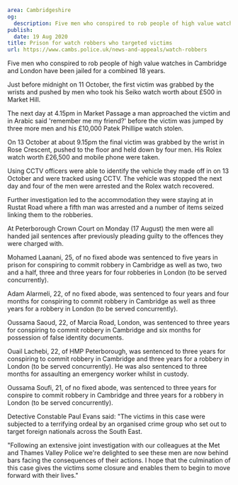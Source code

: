 ```yaml
area: Cambridgeshire
og:
  description: Five men who conspired to rob people of high value watches in Cambridge and London have been jailed for a combined 18 years.
publish:
  date: 19 Aug 2020
title: Prison for watch robbers who targeted victims
url: https://www.cambs.police.uk/news-and-appeals/watch-robbers
```

Five men who conspired to rob people of high value watches in Cambridge and London have been jailed for a combined 18 years.

Just before midnight on 11 October, the first victim was grabbed by the wrists and pushed by men who took his Seiko watch worth about £500 in Market Hill.

The next day at 4.15pm in Market Passage a man approached the victim and in Arabic said 'remember me my friend?' before the victim was jumped by three more men and his £10,000 Patek Phillipe watch stolen.

On 13 October at about 9.15pm the final victim was grabbed by the wrist in Rose Crescent, pushed to the floor and held down by four men. His Rolex watch worth £26,500 and mobile phone were taken.

Using CCTV officers were able to identify the vehicle they made off in on 13 October and were tracked using CCTV. The vehicle was stopped the next day and four of the men were arrested and the Rolex watch recovered.

Further investigation led to the accommodation they were staying at in Rustat Road where a fifth man was arrested and a number of items seized linking them to the robberies.

At Peterborough Crown Court on Monday (17 August) the men were all handed jail sentences after previously pleading guilty to the offences they were charged with.

Mohamed Laanani, 25, of no fixed abode was sentenced to five years in prison for conspiring to commit robbery in Cambridge as well as two, two and a half, three and three years for four robberies in London (to be served concurrently).

Adam Alarmeli, 22, of no fixed abode, was sentenced to four years and four months for conspiring to commit robbery in Cambridge as well as three years for a robbery in London (to be served concurrently).

Oussama Saoud, 22, of Marcia Road, London, was sentenced to three years for conspiring to commit robbery in Cambridge and six months for possession of false identity documents.

Ouail Lachebi, 22, of HMP Peterborough, was sentenced to three years for conspiring to commit robbery in Cambridge and three years for a robbery in London (to be served concurrently). He was also sentenced to three months for assaulting an emergency worker whilst in custody.

Oussama Soufi, 21, of no fixed abode, was sentenced to three years for conspire to commit robbery in Cambridge and three years for a robbery in London (to be served concurrently).

Detective Constable Paul Evans said: "The victims in this case were subjected to a terrifying ordeal by an organised crime group who set out to target foreign nationals across the South East.

"Following an extensive joint investigation with our colleagues at the Met and Thames Valley Police we're delighted to see these men are now behind bars facing the consequences of their actions. I hope that the culmination of this case gives the victims some closure and enables them to begin to move forward with their lives."
